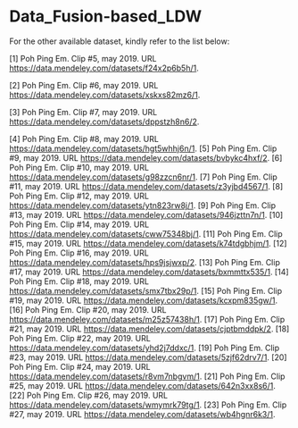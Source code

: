# Data_Fusion-based_LDW

For the other available dataset, kindly refer to the list below: 

[1] Poh Ping Em. Clip #5, may 2019. URL https://data.mendeley.com/datasets/f24x2p6b5h/1.

[2] Poh Ping Em. Clip #6, may 2019. URL https://data.mendeley.com/datasets/xskxs82mz6/1.

[3] Poh Ping Em. Clip #7, may 2019. URL https://data.mendeley.com/datasets/dppstzh8n6/2.

[4] Poh Ping Em. Clip #8, may 2019. URL https://data.mendeley.com/datasets/hgt5whhj6n/1.
[5] Poh Ping Em. Clip #9, may 2019. URL https://data.mendeley.com/datasets/bvbykc4hxf/2.
[6] Poh Ping Em. Clip #10, may 2019. URL https://data.mendeley.com/datasets/g98zzcn6nr/1.
[7] Poh Ping Em. Clip #11, may 2019. URL https://data.mendeley.com/datasets/z3yjbd4567/1.
[8] Poh Ping Em. Clip #12, may 2019. URL https://data.mendeley.com/datasets/ytn823rw8j/1.
[9] Poh Ping Em. Clip #13, may 2019. URL https://data.mendeley.com/datasets/946jzttn7n/1.
[10] Poh Ping Em. Clip #14, may 2019. URL https://data.mendeley.com/datasets/cww75348bj/1.
[11] Poh Ping Em. Clip #15, may 2019. URL https://data.mendeley.com/datasets/k74tdgbhjm/1.
[12] Poh Ping Em. Clip #16, may 2019. URL https://data.mendeley.com/datasets/hps9jsjwxp/2.
[13] Poh Ping Em. Clip #17, may 2019. URL https://data.mendeley.com/datasets/bxmmttx535/1.
[14] Poh Ping Em. Clip #18, may 2019. URL https://data.mendeley.com/datasets/smx7tbx29p/1.
[15] Poh Ping Em. Clip #19, may 2019. URL https://data.mendeley.com/datasets/kcxpm835gw/1.
[16] Poh Ping Em. Clip #20, may 2019. URL https://data.mendeley.com/datasets/m25z57438h/1.
[17] Poh Ping Em. Clip #21, may 2019. URL https://data.mendeley.com/datasets/cjptbmddpk/2.
[18] Poh Ping Em. Clip #22, may 2019. URL https://data.mendeley.com/datasets/yhd2j7ddxc/1.
[19] Poh Ping Em. Clip #23, may 2019. URL https://data.mendeley.com/datasets/5zjf62drv7/1.
[20] Poh Ping Em. Clip #24, may 2019. URL https://data.mendeley.com/datasets/r8vm7nbgvm/1.
[21] Poh Ping Em. Clip #25, may 2019. URL https://data.mendeley.com/datasets/642n3xx8s6/1.
[22] Poh Ping Em. Clip #26, may 2019. URL https://data.mendeley.com/datasets/wmymrk79tg/1.
[23] Poh Ping Em. Clip #27, may 2019. URL https://data.mendeley.com/datasets/wb4hgnr6k3/1.
